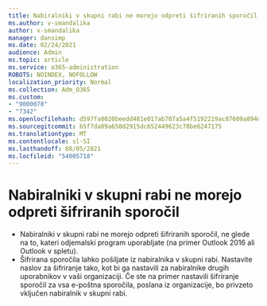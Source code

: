 ```yaml
---
title: Nabiralniki v skupni rabi ne morejo odpreti šifriranih sporočil
ms.author: v-smandalika
author: v-smandalika
manager: dansimp
ms.date: 02/24/2021
audience: Admin
ms.topic: article
ms.service: o365-administration
ROBOTS: NOINDEX, NOFOLLOW
localization_priority: Normal
ms.collection: Adm_O365
ms.custom:
- "9000078"
- "7342"
ms.openlocfilehash: d597fa0020beedd481e017ab707a5a4f5192219ac87609a894d8ba7345ce3110
ms.sourcegitcommit: b5f7da89a650d2915dc652449623c78be6247175
ms.translationtype: MT
ms.contentlocale: sl-SI
ms.lasthandoff: 08/05/2021
ms.locfileid: "54005718"
---
```

# <a name="shared-mailboxes-cant-open-encrypted-messages"></a>Nabiralniki v skupni rabi ne morejo odpreti šifriranih sporočil

- Nabiralniki v skupni rabi ne morejo odpreti šifriranih sporočil, ne glede na to, kateri odjemalski program uporabljate (na primer Outlook 2016 ali Outlook v spletu).
- Šifrirana sporočila lahko pošiljate iz nabiralnika v skupni rabi. Nastavite naslov za šifriranje tako, kot bi ga nastavili za nabiralnike drugih uporabnikov v vaši organizaciji. Če ste na primer nastavili šifriranje sporočil za vsa e-poštna sporočila, poslana iz organizacije, bo privzeto vključen nabiralnik v skupni rabi.
